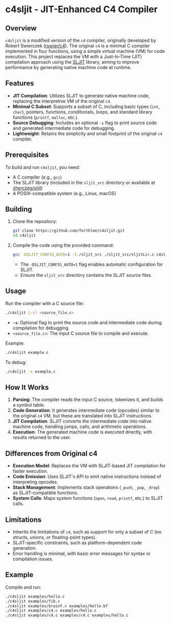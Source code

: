 # c4sljit - JIT-Enhanced C4 Compiler

## Overview
`c4sljit` is a modified version of the `c4` compiler, originally developed by Robert Swierczek ([rswier/c4](https://github.com/rswier/c4)). The original `c4` is a minimal C compiler implemented in four functions, using a simple virtual machine (VM) for code execution. This project replaces the VM with a Just-In-Time (JIT) compilation approach using the [SLJIT](https://github.com/zherczeg/sljit) library, aiming to improve performance by generating native machine code at runtime.

## Features
- **JIT Compilation**: Utilizes SLJIT to generate native machine code, replacing the interpretive VM of the original `c4`.
- **Minimal C Subset**: Supports a subset of C, including basic types (`int`, `char`), pointers, functions, conditionals, loops, and standard library functions (`printf`, `malloc`, etc.).
- **Source Debugging**: Includes an optional `-s` flag to print source code and generated intermediate code for debugging.
- **Lightweight**: Retains the simplicity and small footprint of the original `c4` compiler.

## Prerequisites
To build and run `c4sljit`, you need:
- A C compiler (e.g., `gcc`)
- The SLJIT library (included in the `sljit_src` directory or available at [zherczeg/sljit](https://github.com/zherczeg/sljit))
- A POSIX-compatible system (e.g., Linux, macOS)

## Building
1. Clone the repository:
   ```bash
   git clone https://github.com/forthlee/c4sljit.git
   cd c4sljit
   ```
2. Compile the code using the provided command:
   ```bash
   gcc -DSLJIT_CONFIG_AUTO=1 -I./sljit_src ./sljit_src/sljitLir.c c4sljit.c -o c4sljit
   ```
   - The `-DSLJIT_CONFIG_AUTO=1` flag enables automatic configuration for SLJIT.
   - Ensure the `sljit_src` directory contains the SLJIT source files.

## Usage
Run the compiler with a C source file:
```bash
./c4sljit [-s] <source_file.c>
```
- **`-s`**: Optional flag to print the source code and intermediate code during compilation for debugging.
- `<source_file.c>`: The input C source file to compile and execute.

Example:
```bash
./c4sljit example.c
```
To debug:
```bash
./c4sljit -s example.c
```

## How It Works
1. **Parsing**: The compiler reads the input C source, tokenizes it, and builds a symbol table.
2. **Code Generation**: It generates intermediate code (opcodes) similar to the original `c4` VM, but these are translated into SLJIT instructions.
3. **JIT Compilation**: SLJIT converts the intermediate code into native machine code, handling jumps, calls, and arithmetic operations.
4. **Execution**: The generated machine code is executed directly, with results returned to the user.

## Differences from Original c4
- **Execution Model**: Replaces the VM with SLJIT-based JIT compilation for faster execution.
- **Code Emission**: Uses SLJIT's API to emit native instructions instead of interpreting opcodes.
- **Stack Management**: Implements stack operations (`_push`, `_pop`, `_drop`) as SLJIT-compatible functions.
- **System Calls**: Maps system functions (`open`, `read`, `printf`, etc.) to SLJIT calls.

## Limitations
- Inherits the limitations of `c4`, such as support for only a subset of C (no structs, unions, or floating-point types).
- SLJIT-specific constraints, such as platform-dependent code generation.
- Error handling is minimal, with basic error messages for syntax or compilation issues.

## Example
Compile and run:
```bash
./c4sljit examples/hello.c
./c4sljit examples/fib.c
./c4sljit examples/brainf.c examples/hello.bf
./c4sljit examples/c4.c examples/hello.c
./c4sljit examples/c4.c examples/c4.c examples/hello.c
```

